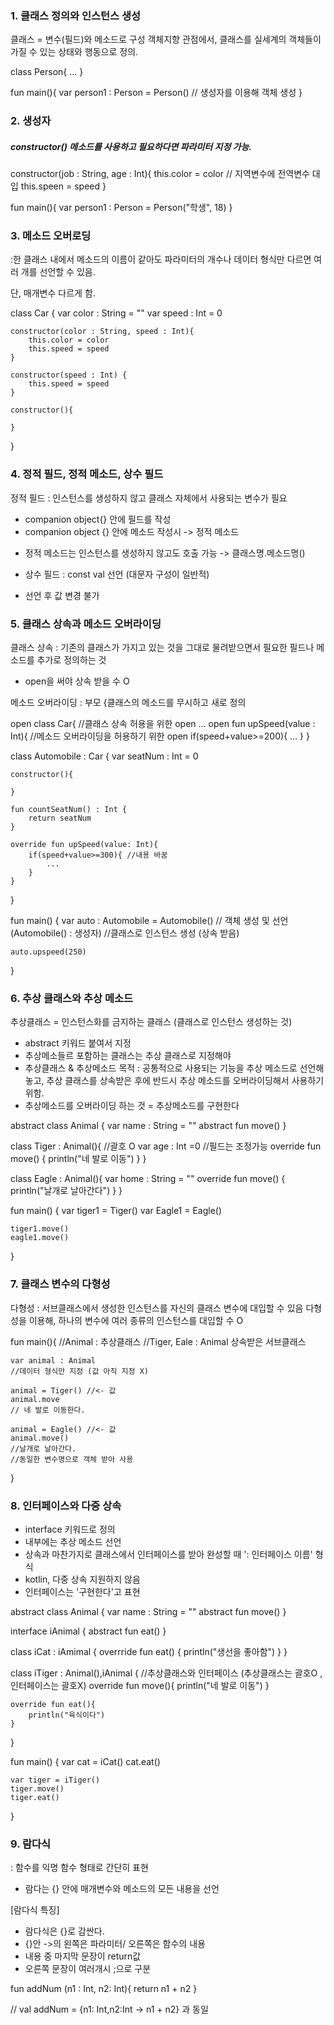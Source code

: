 ### 1. 클래스 정의와 인스턴스 생성

클래스 = 변수(필드)와 메소드로 구성
객체지향 관점에서, 클래스를 실세계의 객체들이 가질 수 있는 상태와 행동으로 정의.

<ex>

class Person{
    ...
}

fun main(){
    var person1 : Person = Person() // 생성자를 이용해 객체 생성
}

### 2. 생성자
##### constructor() 메소드를 사용하고 필요하다면 파라미터 지정 가능.

<ex>

 constructor(job : String, age : Int){
    this.color = color // 지역변수에 전역변수 대입
    this.speen = speed
}

fun main(){
    var person1 : Person = Person("학생", 18)
}

### 3. 메소드 오버로딩

:한 클래스 내에서 메소드의 이름이 같아도 파라미터의 개수나 데이터 형식만 다르면 여러 개를 선언할 수 있음.

단, 매개변수 다르게 함.

<ex>

 class Car {
    var color : String = ""
    var speed : Int = 0

    constructor(color : String, speed : Int){
        this.color = color
        this.speed = speed
    }

    constructor(speed : Int) {
        this.speed = speed
    }

    constructor(){

    }
}

### 4. 정적 필드, 정적 메소드, 상수 필드

정적 필드 : 인스턴스를 생성하지 않고 클래스 자체에서 사용되는 변수가 필요
- companion object{} 안에 필드를 작성
- companion object {} 안에 메소드 작성시 -> 정적 메소드
* 정적 메소드는 인스턴스를 생성하지 않고도 호출 가능 -> 클래스명.메소드명()
- 상수 필드 : const val 선언 (대문자 구성이 일반적)
* 선언 후 값 변경 불가

### 5. 클래스 상속과 메소드 오버라이딩

클래스 상속 : 기존의 클래스가 가지고 있는 것을 그대로 물려받으면서 필요한 필드나 메소드를 추가로 정의하는 것
- open을 써야 상속 받을 수 O 

메소드 오버라이딩 : 부모 {클래스의 메소드를 무시하고 새로 정의

<ex>

 open class Car{ //클래스 상속 허용을 위한 open
    ...
    open fun upSpeed(value : Int){ //메소드 오버라이딩을 허용하기 위한 open
        if(speed+value>=200){
            ...
    }
}

class Automobile : Car {
    var seatNum : Int = 0

    constructor(){

    }

    fun countSeatNum() : Int {
        return seatNum
    }

    override fun upSpeed(value: Int){
        if(speed+value>=300){ //내용 바꿈
            ...
        }
    }
}

<ex>
 fun main() {
    var auto : Automobile = Automobile()
    // 객체 생성 및 선언 (Automobile() : 생성자)
    //클래스로 인스턴스 생성 (상속 받음)

    auto.upspeed(250)
}

### 6. 추상 클래스와 추상 메소드

추상클래스 = 인스턴스화를 금지하는 클래스 (클래스로 인스턴스 생성하는 것)
- abstract 키워드 붙여서 지정
- 추상메소들르 포함하는 클래스는 추상 클래스로 지정해야
- 추상클래스 & 추상메소드 목적
: 공통적으로 사용되는 기능을 추상 메소드로 선언해놓고, 추상 클래스를 상속받은 후에 반드시 추상 메소드를 오버라이딩해서 사용하기위함.
- 추상메소드를 오버라이딩 하는 것 = 추상메소드를 구현한다

<ex>
 abstract class Animal {
    var name : String = ""
    abstract fun move()
}

class Tiger : Animal(){ //괄호 O
   var age : Int =0 //필드는 조정가능
   override fun move() {
       println("네 발로 이동")
   }
}

class Eagle : Animal(){
    var home : String = ""
    override fun move() {
        println("날개로 날아간다")
    }
}

fun main() {
    var tiger1 = Tiger()
    var Eagle1 = Eagle()

    tiger1.move()
    eagle1.move()
}

### 7. 클래스 변수의 다형성
다형성 : 서브클래스에서 생성한 인스턴스를 자신의 클래스 변수에 대입할 수 있음
다형성을 이용해, 하나의 변수에 여러 종류의 인스턴스를 대입할 수 O

 fun main(){
    //Animal : 추상클래스
    //Tiger, Eale : Animal 상속받은 서브클래스

    var animal : Animal
    //데이터 형식만 지정 (값 아직 지정 X)

    animal = Tiger() //<- 값
    animal.move
    // 네 발로 이동한다.

    animal = Eagle() //<- 값
    animal.move()
    //날개로 날아간다.
    //동일한 변수명으로 객체 받아 사용
}

### 8. 인터페이스와 다중 상속
- interface 키워드로 정의
- 내부에는 추상 메소드 선언
- 상속과 마찬가지로 클래스에서 인터페이스를 받아 완성할 때 ': 인터페이스 이름' 형식
- kotlin, 다중 상속 지원하지 않음
- 인터페이스는  '구현한다'고 표현

<ex>
 abstract class Animal {
    var name : String = ""
    abstract fun move()
}

interface iAnimal {
    abstract fun eat()
}

class iCat : iAmimal {
    overrride fun eat() {
        println("생선을 좋아함")
    }
}

class iTiger : Animal(),iAnimal {
    //추상클래스와 인터페이스 (추상클래스는 괄호O , 인터페이스는 괄호X)
    override fun move(){
        println("네 발로 이동")
    }

    override fun eat(){
        println("육식이다")
    }
}

fun main() {
    var cat = iCat()
    cat.eat()

    var tiger = iTiger()
    tiger.move()
    tiger.eat()
}

### 9. 람다식

: 함수를 익명 함수 형태로 간단히 표현
- 람다는 {} 안에 매개변수와 메소드의 모든 내용을 선언

[람다식 특징]
- 람다식은 {}로 감싼다.
- {}안 ->의 왼쪽은 파라미터/ 오른쪽은 함수의 내용
- 내용 중 마지막 문장이 return값
- 오른쪽 문장이 여러개시 ;으로 구분

<ex>
 fun addNum (n1 : Int, n2: Int){
    return n1 + n2
}

// val addNum = {n1: Int,n2:Int -> n1 + n2} 과 동일